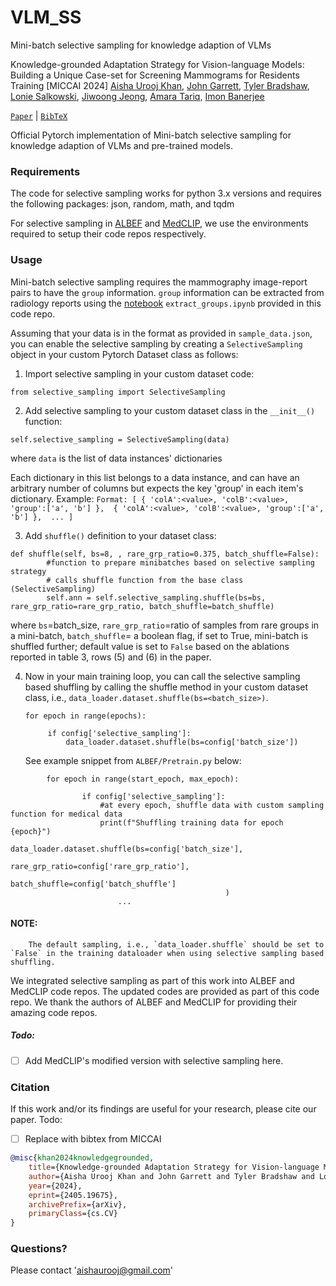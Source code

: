 # VLM_SS 
Mini-batch selective sampling for knowledge adaption of VLMs

Knowledge-grounded Adaptation Strategy for Vision-language Models: Building a Unique Case-set for Screening Mammograms for Residents Training [MICCAI 2024]
[Aisha Urooj Khan](https://scholar.google.com/citations?view_op=list_works&hl=en&hl=en&user=ceiuCp4AAAAJ), [John Garrett](https://scholar.google.com/citations?user=v6ZI4NEAAAAJ&hl=en), [Tyler Bradshaw](https://scholar.google.com/citations?hl=en&user=NaqaiKoAAAAJ), [Lonie Salkowski](https://www.uwhealth.org/providers/lonie-r-salkowski-md), [Jiwoong Jeong](https://scholar.google.com/citations?hl=en&user=rGLrad0AAAAJ), [Amara Tariq](https://scholar.google.com/citations?hl=en&user=3_Evjy4AAAAJ), [Imon Banerjee](https://scholar.google.com/citations?hl=en&user=hagJ_W8AAAAJ)

[`Paper`](https://arxiv.org/abs/2405.19675) | [`BibTeX`](#citation)

Official Pytorch implementation of Mini-batch selective sampling for knowledge adaption of VLMs and pre-trained models.

### Requirements
The code for selective sampling works for python 3.x versions and requires the following packages: 
json, random, math, and tqdm

For selective sampling in [ALBEF](https://github.com/salesforce/ALBEF) and [MedCLIP](https://github.com/RyanWangZf/MedCLIP), we use the environments required to setup their code repos respectively. 

### Usage
Mini-batch selective sampling requires the mammography image-report pairs to have the `group` information. `group` information can be extracted from radiology reports using the [notebook](https://github.com/aurooj/VLM_SS/blob/main/extract_groups.ipynb) `extract_groups.ipynb` provided in this code repo. 

Assuming that your data is in the format as provided in `sample_data.json`, you can enable the selective sampling by creating a `SelectiveSampling` object in your custom Pytorch Dataset class as follows:
1. Import selective sampling in your custom dataset code:
```
from selective_sampling import SelectiveSampling
```

2. Add selective sampling to your custom dataset class in the `__init__()` function:
```
self.selective_sampling = SelectiveSampling(data)
```
where `data` is the list of data instances' dictionaries

Each dictionary in this list belongs to a data instance, and
            can have an arbitrary number of columns but expects the key 'group' in each item's dictionary.
            Example:
       ```
               Format: [
                { 'colA':<value>,
                'colB':<value>,
                'group':['a', 'b']
                }, 
                { 'colA':<value>,
                'colB':<value>,
                'group':['a', 'b']
                }, 
                ...
                ]
        ```

3. Add `shuffle()` definition to your dataset class:
```
def shuffle(self, bs=8, , rare_grp_ratio=0.375, batch_shuffle=False):
        #function to prepare minibatches based on selective sampling strategy
        # calls shuffle function from the base class (SelectiveSampling) 
        self.ann = self.selective_sampling.shuffle(bs=bs, rare_grp_ratio=rare_grp_ratio, batch_shuffle=batch_shuffle)
```
   
where ```bs```=batch_size, ```rare_grp_ratio```=ratio of samples from rare groups in a mini-batch, ```batch_shuffle```= a boolean flag, if set to True, mini-batch is shuffled further; default value is set to `False` based on the ablations reported in table 3, rows (5) and (6) in the paper. 

4. Now in your main training loop, you can call the selective sampling based shuffling by calling the shuffle method in your custom dataset class, i.e., `data_loader.dataset.shuffle(bs=<batch_size>)`.
   
   ```
   for epoch in range(epochs):
        
        if config['selective_sampling']:
            data_loader.dataset.shuffle(bs=config['batch_size'])
   ```
   See example snippet from `ALBEF/Pretrain.py` below:

   
```
        for epoch in range(start_epoch, max_epoch):

                if config['selective_sampling']:
                    #at every epoch, shuffle data with custom sampling function for medical data
                    print(f"Shuffling training data for epoch {epoch}")
                    data_loader.dataset.shuffle(bs=config['batch_size'],
                                                rare_grp_ratio=config['rare_grp_ratio'],
                                                batch_shuffle=config['batch_shuffle']
                                                )
                        ...
```


  #### NOTE: 
        The default sampling, i.e., `data_loader.shuffle` should be set to `False` in the training dataloader when using selective sampling based shuffling. 

We integrated selective sampling as part of this work into ALBEF and MedCLIP code repos. The updated codes are provided as part of this code repo. We thank the authors of ALBEF and MedCLIP for providing their amazing code repos. 

##### Todo: 
- [ ] Add MedCLIP's modified version with selective sampling here.

### Citation
If this work and/or its findings are useful for your research, please cite our paper.
Todo: 
- [ ] Replace with bibtex from MICCAI

```bibtex
@misc{khan2024knowledgegrounded,
    title={Knowledge-grounded Adaptation Strategy for Vision-language Models: Building Unique Case-set for Screening Mammograms for Residents Training},
    author={Aisha Urooj Khan and John Garrett and Tyler Bradshaw and Lonie Salkowski and Jiwoong Jason Jeong and Amara Tariq and Imon Banerjee},
    year={2024},
    eprint={2405.19675},
    archivePrefix={arXiv},
    primaryClass={cs.CV}
}
```

### Questions?
Please contact 'aishaurooj@gmail.com'





